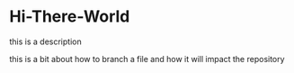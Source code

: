# Hi-There-World
this is a description

this is a bit about how to branch a file and how it will impact the repository
